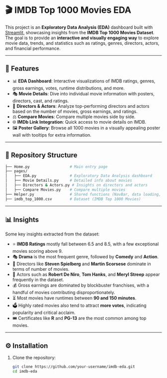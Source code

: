 # 🎬 IMDB Top 1000 Movies EDA

This project is an **Exploratory Data Analysis (EDA)** dashboard built with [Streamlit](https://streamlit.io/), showcasing insights from the **IMDB Top 1000 Movies Dataset**.  
The goal is to provide an **interactive and visually engaging way** to explore movie data, trends, and statistics such as ratings, genres, directors, actors, and financial performance.

---

## 🚀 Features
- 📊 **EDA Dashboard**: Interactive visualizations of IMDB ratings, genres, gross earnings, votes, runtime distributions, and more.  
- 🎭 **Movie Details**: Dive into individual movie information with posters, directors, cast, and ratings.  
- 🎥 **Directors & Actors**: Analyze top-performing directors and actors based on the number of movies, gross earnings, and ratings.  
- ⚖️ **Compare Movies**: Compare multiple movies side by side.  
- 🌐 **IMDb Link Integration**: Quick access to movie details on IMDB.  
- 🖼️ **Poster Gallery**: Browse all 1000 movies in a visually appealing poster wall with tooltips for extra information.

---

## 📂 Repository Structure
```bash
├── Home.py                  # Main entry page
├── pages/
│   ├── EDA.py               # Exploratory Data Analysis dashboard
│   ├── Movie Details.py     # Detailed info about movies
│   ├── Directors & Actors.py # Insights on directors and actors
│   ├── Compare Movies.py    # Compare multiple movies
├── Helper.py                # Shared functions (NavBar, data loading, etc.)
├── imdb_top_1000.csv        # Dataset (IMDB Top 1000 Movies)
```


---

## 📊 Insights
Some key insights extracted from the dataset:
- ⭐ **IMDB Ratings** mostly fall between 6.5 and 8.5, with a few exceptional movies scoring above 9.  
- 🎭 **Drama** is the most frequent genre, followed by **Comedy** and **Action**.  
- 🎥 Directors like **Steven Spielberg** and **Martin Scorsese** dominate in terms of number of movies.  
- 👥 Actors such as **Robert De Niro**, **Tom Hanks**, and **Meryl Streep** appear frequently in the dataset.  
- 💰 Gross earnings are dominated by blockbuster franchises, with a handful of movies contributing disproportionately.  
- ⏳ Most movies have runtimes between **90 and 150 minutes**.  
- 🗳️ Highly rated movies also tend to attract **more votes**, indicating popularity and critical acclaim.  
- 🎟️ Certificates like **R** and **PG-13** are the most common among top movies.  

---

## ⚙️ Installation
1. Clone the repository:
   ```bash
   git clone https://github.com/your-username/imdb-eda.git
   cd imdb-eda
